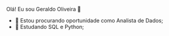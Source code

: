 Olá! Eu sou Geraldo Oliveira 👋

- 🔭 Estou procurando oportunidade como Analista de Dados;
- 🌱 Estudando SQL e Python;

